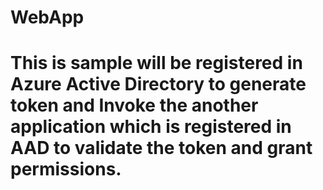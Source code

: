 # WebApp
# This is sample will be registered in Azure Active Directory to generate token and Invoke the another application which is registered in AAD to validate the token and grant permissions.